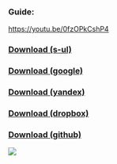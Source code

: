 ### Guide:
https://youtu.be/0fzOPkCshP4

### [Download (s-ul)](https://garrys.s-ul.eu/xdqgWOlX)
### [Download (google)](https://drive.google.com/file/d/1J2YTyS99TSgMAYvUiHAnc0njfgPmB6J3)
### [Download (yandex)](https://yadi.sk/d/RP2P3djHCtvXSQ)
### [Download (dropbox)](https://www.dropbox.com/s/ka05x3m8c8vzmkh/AutoInstall.exe)
### [Download (github)](https://github.com/AlphaS-code/autoinstall/releases/latest)

![](https://i.imgur.com/JAEBzIk.png)
